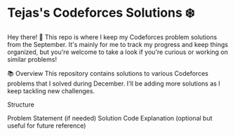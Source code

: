 # Tejas's Codeforces Solutions  ❄️

Hey there! 👋 This repo is where I keep my Codeforces problem solutions from the September. It's mainly for me to track my progress and keep things organized, but you're welcome to take a look if you're curious or working on similar problems!

📚 Overview
This repository contains solutions to various Codeforces problems that I solved during December. I'll be adding more solutions as I keep tackling new challenges.

Structure

Problem Statement (if needed)
Solution Code
Explanation (optional but useful for future reference)
